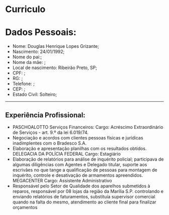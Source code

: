 # Curriculo
# Dados Pessoais:
- Nome: Douglas Henrique Lopes Grizante;
- Nascimento: 24/01/1992;
- Nome do pai:;
- Nome da mãe: ;
- Local de nascimento: Ribeirão Preto, SP;
- CPF: ;
- RG: ;
- Telefone: ;
- CEP: ;
- Estado Civil: Solteiro;

---

## Experiência Profissional:
- PASCHOALOTTO Serviços Financeiros:
Cargo: Acréscimo Extraordinário de Serviços - art. 9.º da lei 6.019/74.
- Negociação e acordos com clientes pessoas físicas e jurídicas inadimplentes com o Bradesco S.A.
- Elaboração e apresentação planilhas com os resultados obtidos.
DELEGACIA DA POLÍCIA FEDERAL
Cargo: Estagiário
- Elaboração de relatórios para análise de inquérito policial; participava de algumas diligências com
Agentes e Delegado titular, suporte aos escrivães no que tange a qualificação de pessoas para
montagem de inquérito, controle e desativação de armamentos apreendidos.
MEGACENTER
Cargo: Assistente Administrativo
- Responsável pelo Setor de Qualidade dos aparelhos submetidos à reparos, responsável por 08
lojas da região da Marília S.P. controlando e enviando relatórios de faturamentos, substituía
supervisor comercial quando na falta do mesmo, atendimento ao cliente final para finalizar
orçamentos
